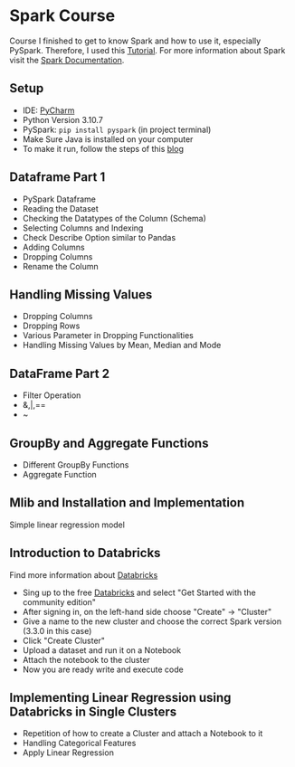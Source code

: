 # Spark Course #

Course I finished to get to know Spark and how to use it, especially PySpark. Therefore, I used this [Tutorial](https://www.youtube.com/watch?v=_C8kWso4ne4). For more information about Spark visit the [Spark Documentation](https://spark.apache.org/).

## Setup ##
- IDE: [PyCharm](https://www.jetbrains.com/de-de/pycharm/)
- Python Version 3.10.7
- PySpark: `pip install pyspark` (in project terminal)
- Make Sure Java is installed on your computer
- To make it run, follow the steps of this [blog](https://towardsdatascience.com/installing-apache-pyspark-on-windows-10-f5f0c506bea1)

## Dataframe Part 1 ##
- PySpark Dataframe
- Reading the Dataset
- Checking the Datatypes of the Column (Schema)
- Selecting Columns and Indexing
- Check Describe Option similar to Pandas
- Adding Columns
- Dropping Columns
- Rename the Column

## Handling Missing Values ##
- Dropping Columns
- Dropping Rows
- Various Parameter in Dropping Functionalities
- Handling Missing Values by Mean, Median and Mode

## DataFrame Part 2 ##
- Filter Operation
- &,|,==
- ~

## GroupBy and Aggregate Functions ##
- Different GroupBy Functions
- Aggregate Function

## Mlib and Installation and Implementation ##
Simple linear regression model

## Introduction to Databricks ##
Find more information about [Databricks](https://www.databricks.com/try-databricks?itm_data=Homepage-HeroCTA-Trial)

- Sing up to the free [Databricks](https://www.databricks.com/try-databricks?itm_data=Homepage-HeroCTA-Trial) and select "Get Started with the community edition"
- After signing in, on the left-hand side choose "Create" -> "Cluster"
- Give a name to the new cluster and choose the correct Spark version (3.3.0 in this case)
- Click "Create Cluster"
- Upload a dataset and run it on a Notebook
- Attach the notebook to the cluster
- Now you are ready write and execute code

## Implementing Linear Regression using Databricks in Single Clusters ##
- Repetition of how to create a Cluster and attach a Notebook to it
- Handling Categorical Features
- Apply Linear Regression
